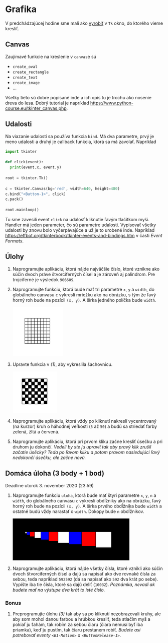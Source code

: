 # Grafika

V predchádzajúcej hodine sme mali ako [vyrobiť](./4-recap3.md) v `Tk` okno, do ktorého vieme kresliť. 

## Canvas

Zaujímavé funkcie na kreslenie v `canvas`e sú 
  
  * `create_oval`
  * `create_rectangle`
  * `create_text`
  * `create_image`
  * ...

Všetky tieto sú dobre popísané inde a ich opis tu je trochu ako nosenie dreva do lesa. Dobrý tutorial je napríklad <https://www.python-course.eu/tkinter_canvas.php>.

## Udalosti

Na viazanie udalostí sa používa funkcia `bind`. Má dva parametre, prvý je meno udalosti a druhý je callback funkcia, ktorá sa má zavolať. Napríklad 

```py
import tkinter 

def click(event):
  print(event.x, event.y)

root = tkinter.Tk()

c = tkinter.Canvas(bg='red', width=640, height=480)
c.bind("<Button-1>", click)
c.pack()

root.mainloop()
```

Tu sme zavesili event `click` na udalosť kliknutie ľavým tlačítkom myši. Handler má jeden parameter, čo sú parametre udalosti. Vypisovať všetky udalosti by znovu bolo vyčerpávajúce a už je to urobené inde. Napríklad <https://effbot.org/tkinterbook/tkinter-events-and-bindings.htm> v časti *Event Formats*.

## Úlohy

1. Naprogramujte aplikáciu, ktorá nájde najväčšie číslo, ktoré vznikne ako súčin dvoch práve štvorciferných čísel a je zároveň aj palindrom. Pre trojciferné je výsledok `906609`. 

2. Naprogramujte funkciu, ktorá bude mať tri parametre `x`, `y` a `width`, do globálneho canvasu `c` vykreslí mriežku ako na obrázku, s tým že ľavý horný roh bude na pozícii `(x, y)`. A šírka jedného políčka bude `width`.

   ![Empty checkerboard](./5-events/empty_checkerboard.png)

3. Upravte funkcia v *(1)*, aby vykreslila šachovnicu. 

   ![Checkerboard](./5-events/checkerboard.png)

4. Naprogramujte aplikáciu, ktorá vždy po kliknutí nakreslí vycentrovaný (na kurzor) kruh o háhodnej veľkosti (`5` až `50`) a budú sa striedať farby zelená, žltá a červená.

5. Naprogramujte aplikáciu, ktorá pri prvom kliku začne kresliť úsečku a pri druhom ju dokončí. *Vedeli by ste ju upraviť tak aby pravý klik zrušil začatie úsěcky? Teda po ľavom kliku a potom pravom nasledujúci ľavý nedokončí úsečku, ale začne novú.*

## Domáca úloha (3 body + 1 bod)

Deadline utorok 3. november 2020 (23:59)

1. Naprogramujte funkciu `uloha`, ktorá bude mať štyri parametre `x`, `y`, `n` a `width`, do globálneho canvasu `c` vykreslí obdĺžniky ako na obrázku, ľavý horný roh bude na pozícii `(x, y)`. A šírka prvého obdĺžnika bude `width` a ostatné budú vždy narastať o `width`. Dokopy bude `n` obdĺžnikov.

   ![Rectangles](./5-events/rectangles.png)

2. Naprogramujte aplikáciu, ktorá nájde všetky čísla, ktoré vznikli ako súčin dvoch štvorciferných čísel a dajú sa napísať ako dve rovnaké čísla za sebou, teda napríklad `592592` (dá sa napísať ako `592` dva krát po sebe). Vypíšte iba tie čísla, ktoré sa dajú deliť (`10032`). *Poznámka, nevadí ak budete mať na výstupe dva krát to isté číslo.*

### Bonus

1. Preprogramujte úlohu *(3)* tak aby sa po kliknutí nezobrazovali kruhy, ale aby som mohol danou farbou a hrúbkou kresliť, teda stlačím myš a pokiaľ ju ťahám, tak robím za sebou čiaru (čiara nemusí byť iba priamka), keď ju pustím, tak čiaru prestanem robiť. *Budete asi potrebovať eventy `<B1-Motion>` a `<ButtonRelease-1>`.*